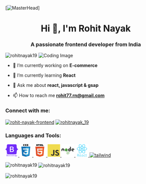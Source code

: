 [![MasterHead](https://user-images.githubusercontent.com/90236635/232446433-d5540fa2-fe28-4bb8-b929-cdb51fe61336.gif)]
<h1 align="center">Hi 👋, I'm Rohit Nayak</h1>
<h3 align="center">A passionate frontend developer from India</h3>
<img align="right" alt="Coding Image" width="400" src="https://mir-s3-cdn-cf.behance.net/project_modules/hd/06f21a161921919.63cd7887d0a70.gif"/>

<p align="left"> <img src="https://komarev.com/ghpvc/?username=rohitnayak19&label=Profile%20views&color=0e75b6&style=flat" alt="rohitnayak19" /> </p>

- 🔭 I’m currently working on **E-commerce**

- 🌱 I’m currently learning **React**

- 💬 Ask me about **react, javascript & gsap**

- 📫 How to reach me **rohit77.rn@gmail.com**

<h3 align="left">Connect with me:</h3>
<p align="left">
<a href="https://linkedin.com/in/rohit-nayak-frontend" target="blank"><img align="center" src="https://raw.githubusercontent.com/rahuldkjain/github-profile-readme-generator/master/src/images/icons/Social/linked-in-alt.svg" alt="rohit-nayak-frontend" height="30" width="40" /></a>
<a href="https://instagram.com/rohitnayak_19" target="blank"><img align="center" src="https://raw.githubusercontent.com/rahuldkjain/github-profile-readme-generator/master/src/images/icons/Social/instagram.svg" alt="rohitnayak_19" height="30" width="40" /></a>
</p>

<h3 align="left">Languages and Tools:</h3>
<p align="left"> <a href="https://getbootstrap.com" target="_blank" rel="noreferrer"> <img src="https://raw.githubusercontent.com/devicons/devicon/master/icons/bootstrap/bootstrap-plain-wordmark.svg" alt="bootstrap" width="40" height="40"/> </a> <a href="https://www.w3schools.com/css/" target="_blank" rel="noreferrer"> <img src="https://raw.githubusercontent.com/devicons/devicon/master/icons/css3/css3-original-wordmark.svg" alt="css3" width="40" height="40"/> </a> <a href="https://www.w3.org/html/" target="_blank" rel="noreferrer"> <img src="https://raw.githubusercontent.com/devicons/devicon/master/icons/html5/html5-original-wordmark.svg" alt="html5" width="40" height="40"/> </a> <a href="https://developer.mozilla.org/en-US/docs/Web/JavaScript" target="_blank" rel="noreferrer"> <img src="https://raw.githubusercontent.com/devicons/devicon/master/icons/javascript/javascript-original.svg" alt="javascript" width="40" height="40"/> </a> <a href="https://nodejs.org" target="_blank" rel="noreferrer"> <img src="https://raw.githubusercontent.com/devicons/devicon/master/icons/nodejs/nodejs-original-wordmark.svg" alt="nodejs" width="40" height="40"/> </a> <a href="https://reactjs.org/" target="_blank" rel="noreferrer"> <img src="https://raw.githubusercontent.com/devicons/devicon/master/icons/react/react-original-wordmark.svg" alt="react" width="40" height="40"/> </a> <a href="https://tailwindcss.com/" target="_blank" rel="noreferrer"> <img src="https://www.vectorlogo.zone/logos/tailwindcss/tailwindcss-icon.svg" alt="tailwind" width="40" height="40"/> </a> </p>

<p><img align="left" src="https://github-readme-stats.vercel.app/api/top-langs?username=rohitnayak19&show_icons=true&locale=en&layout=compact" alt="rohitnayak19" /></p>

<p>&nbsp;<img align="center" src="https://github-readme-stats.vercel.app/api?username=rohitnayak19&show_icons=true&locale=en" alt="rohitnayak19" /></p>

<p><img align="center" src="https://github-readme-streak-stats.herokuapp.com/?user=rohitnayak19&" alt="rohitnayak19" /></p>
